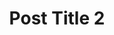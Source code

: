 ---
layout: post
categories: ["featured", "category 1"]
tags: ["tag 1", "tag 2", "tag 3"]
title: Post Title 2
featured_image: /assets/img/portfolio/03.jpg
---